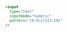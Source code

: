 ```html //DesignSystem version 2023
<input
  type="text"
  inputmode="numeric"
  pattern="[0-9\s]{13,19}"
/>
```